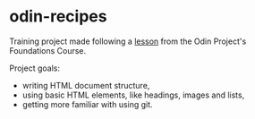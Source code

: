 # odin-recipes

Training project made following a [lesson](https://www.theodinproject.com/lessons/foundations-recipes) from the Odin Project's Foundations Course.

Project goals:
- writing HTML document structure,
- using basic HTML elements, like headings, images and lists,
- getting more familiar with using git.